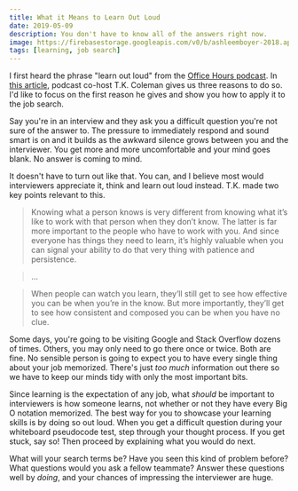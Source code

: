 ```yaml
---
title: What it Means to Learn Out Loud
date: 2019-05-09
description: You don't have to know all of the answers right now.
image: https://firebasestorage.googleapis.com/v0/b/ashleemboyer-2018.appspot.com/o/images%2Floud.jpg?alt=media&token=f2357842-5db0-444d-9991-82a46115b752
tags: [learning, job search]
---
```


I first heard the phrase "learn out loud" from the [Office Hours podcast](https://discoverpraxis.com/office-hours/). In [this article](https://discoverpraxis.com/3-reasons-learn-loud/), podcast co-host T.K. Coleman gives us three reasons to do so. I'd like to focus on the first reason he gives and show you how to apply it to the job search.

Say you're in an interview and they ask you a difficult question you're not sure of the answer to. The pressure to immediately respond and sound smart is on and it builds as the awkward silence grows between you and the interviewer. You get more and more uncomfortable and your mind goes blank. No answer is coming to mind.

It doesn't have to turn out like that. You can, and I believe most would interviewers appreciate it, think and learn out loud instead. T.K. made two key points relevant to this.

> Knowing what a person knows is very different from knowing what it’s like to work with that person when they don’t know. The latter is far more important to the people who have to work with you. And since everyone has things they need to learn, it’s highly valuable when you can signal your ability to do that very thing with patience and persistence.

> ...

> When people can watch you learn, they’ll still get to see how effective you can be when you’re in the know. But more importantly, they’ll get to see how consistent and composed you can be when you have no clue.

Some days, you're going to be visiting Google and Stack Overflow dozens of times. Others, you may only need to go there once or twice. Both are fine. No sensible person is going to expect you to have every single thing about your job memorized. There's just _too much_ information out there so we have to keep our minds tidy with only the most important bits.

Since learning is the expectation of any job, what _should_ be important to interviewers is how someone learns, not whether or not they have every Big O notation memorized. The best way for you to showcase your learning skills is by doing so out loud. When you get a difficult question during your whiteboard pseudocode test, step through your thought process. If you get stuck, say so! Then proceed by explaining what you would do next.

What will your search terms be? Have you seen this kind of problem before? What questions would you ask a fellow teammate? Answer these questions well by _doing_, and your chances of impressing the interviewer are huge.

